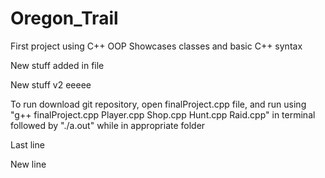 # Oregon_Trail
First project using C++ OOP
Showcases classes and basic C++ syntax

New stuff added in file


New stuff v2
eeeee

To run download git repository, open finalProject.cpp file, and run using "g++ finalProject.cpp Player.cpp Shop.cpp Hunt.cpp Raid.cpp" in terminal followed by "./a.out" while in appropriate folder



Last line



New line